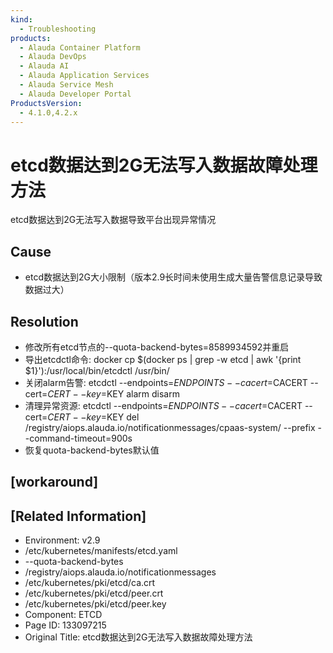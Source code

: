 ```yaml
---
kind:
  - Troubleshooting
products:
  - Alauda Container Platform
  - Alauda DevOps
  - Alauda AI
  - Alauda Application Services
  - Alauda Service Mesh
  - Alauda Developer Portal
ProductsVersion:
  - 4.1.0,4.2.x
---
```

<!-- A type of document that involves encountering a fault, diagnosing it, performing root cause analysis, and providing solutions. -->

# etcd数据达到2G无法写入数据故障处理方法

etcd数据达到2G无法写入数据导致平台出现异常情况

## Cause
- etcd数据达到2G大小限制（版本2.9长时间未使用生成大量告警信息记录导致数据过大）

## Resolution
- 修改所有etcd节点的--quota-backend-bytes=8589934592并重启
- 导出etcdctl命令: docker cp $(docker ps | grep -w etcd | awk '{print $1}'):/usr/local/bin/etcdctl /usr/bin/
- 关闭alarm告警: etcdctl --endpoints=$ENDPOINTS --cacert=$CACERT --cert=$CERT --key=$KEY alarm disarm
- 清理异常资源: etcdctl --endpoints=$ENDPOINTS --cacert=$CACERT --cert=$CERT --key=$KEY del /registry/aiops.alauda.io/notificationmessages/cpaas-system/ --prefix --command-timeout=900s
- 恢复quota-backend-bytes默认值

## [workaround]

## [Related Information]
- Environment: v2.9
- /etc/kubernetes/manifests/etcd.yaml
- --quota-backend-bytes
- /registry/aiops.alauda.io/notificationmessages
- /etc/kubernetes/pki/etcd/ca.crt
- /etc/kubernetes/pki/etcd/peer.crt
- /etc/kubernetes/pki/etcd/peer.key
- Component: ETCD
- Page ID: 133097215
- Original Title: etcd数据达到2G无法写入数据故障处理方法
